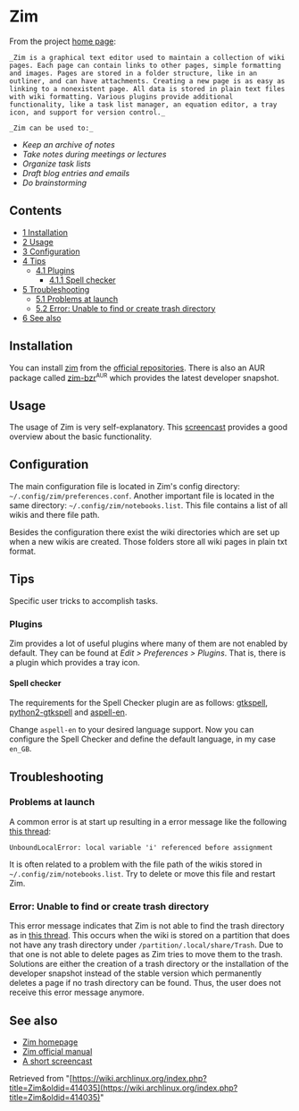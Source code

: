 # Zim

From the project [home page](http://zim-wiki.org/):

	_Zim is a graphical text editor used to maintain a collection of wiki pages. Each page can contain links to other pages, simple formatting and images. Pages are stored in a folder structure, like in an outliner, and can have attachments. Creating a new page is as easy as linking to a nonexistent page. All data is stored in plain text files with wiki formatting. Various plugins provide additional functionality, like a task list manager, an equation editor, a tray icon, and support for version control._

	_Zim can be used to:_

*   _Keep an archive of notes_
*   _Take notes during meetings or lectures_
*   _Organize task lists_
*   _Draft blog entries and emails_
*   _Do brainstorming_

## Contents

*   [1 Installation](#Installation)
*   [2 Usage](#Usage)
*   [3 Configuration](#Configuration)
*   [4 Tips](#Tips)
    *   [4.1 Plugins](#Plugins)
        *   [4.1.1 Spell checker](#Spell_checker)
*   [5 Troubleshooting](#Troubleshooting)
    *   [5.1 Problems at launch](#Problems_at_launch)
    *   [5.2 Error: Unable to find or create trash directory](#Error:_Unable_to_find_or_create_trash_directory)
*   [6 See also](#See_also)

## Installation

You can install [zim](https://www.archlinux.org/packages/?name=zim) from the [official repositories](/index.php/Official_repositories "Official repositories"). There is also an AUR package called [zim-bzr](https://aur.archlinux.org/packages/zim-bzr/)<sup><small>AUR</small></sup> which provides the latest developer snapshot.

## Usage

The usage of Zim is very self-explanatory. This [screencast](http://www.youtube.com/watch?v=yBZpWgzO9Ps) provides a good overview about the basic functionality.

## Configuration

The main configuration file is located in Zim's config directory: `~/.config/zim/preferences.conf`. Another important file is located in the same directory: `~/.config/zim/notebooks.list`. This file contains a list of all wikis and there file path.

Besides the configuration there exist the wiki directories which are set up when a new wikis are created. Those folders store all wiki pages in plain txt format.

## Tips

Specific user tricks to accomplish tasks.

### Plugins

Zim provides a lot of useful plugins where many of them are not enabled by default. They can be found at _Edit > Preferences > Plugins_. That is, there is a plugin which provides a tray icon.

#### Spell checker

The requirements for the Spell Checker plugin are as follows: [gtkspell](https://www.archlinux.org/packages/?name=gtkspell), [python2-gtkspell](https://www.archlinux.org/packages/?name=python2-gtkspell) and [aspell-en](https://www.archlinux.org/packages/?name=aspell-en).

Change `aspell-en` to your desired language support. Now you can configure the Spell Checker and define the default language, in my case `en_GB`.

## Troubleshooting

### Problems at launch

A common error is at start up resulting in a error message like the following [this thread](https://bbs.archlinux.org/viewtopic.php?id=120139):

```
UnboundLocalError: local variable 'i' referenced before assignment

```

It is often related to a problem with the file path of the wikis stored in `~/.config/zim/notebooks.list`. Try to delete or move this file and restart Zim.

### Error: Unable to find or create trash directory

This error message indicates that Zim is not able to find the trash directory as in [this thread](https://bbs.archlinux.org/viewtopic.php?id=126413). This occurs when the wiki is stored on a partition that does not have any trash directory under `/partition/.local/share/Trash`. Due to that one is not able to delete pages as Zim tries to move them to the trash. Solutions are either the creation of a trash directory or the installation of the developer snapshot instead of the stable version which permanently deletes a page if no trash directory can be found. Thus, the user does not receive this error message anymore.

## See also

*   [Zim homepage](http://www.zim-wiki.org/)
*   [Zim official manual](http://zim-wiki.org/manual/Start.html)
*   [A short screencast](http://www.youtube.com/watch?v=yBZpWgzO9Ps)

Retrieved from "[https://wiki.archlinux.org/index.php?title=Zim&oldid=414035](https://wiki.archlinux.org/index.php?title=Zim&oldid=414035)"
